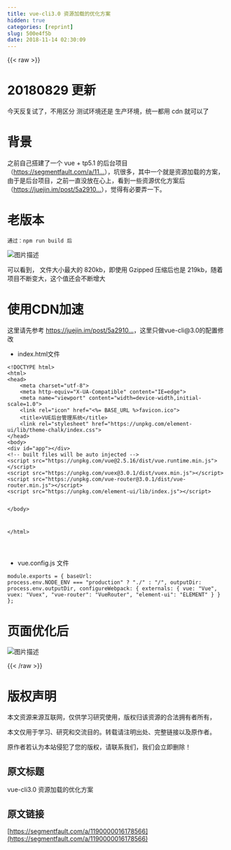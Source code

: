 ```yaml
---
title: vue-cli3.0 资源加载的优化方案
hidden: true
categories: [reprint]
slug: 500e4f5b
date: 2018-11-14 02:30:09
---
```


{{< raw >}}
<h1>20180829 &#x66F4;&#x65B0;</h1><p>&#x4ECA;&#x5929;&#x53CD;&#x590D;&#x8BD5;&#x4E86;&#xFF0C;&#x4E0D;&#x7528;&#x533A;&#x5206; &#x6D4B;&#x8BD5;&#x73AF;&#x5883;&#x8FD8;&#x662F; &#x751F;&#x4EA7;&#x73AF;&#x5883;&#xFF0C;&#x7EDF;&#x4E00;&#x90FD;&#x7528; cdn &#x5C31;&#x53EF;&#x4EE5;&#x4E86;</p><h1>&#x80CC;&#x666F;</h1><p>&#x4E4B;&#x524D;&#x81EA;&#x5DF1;&#x642D;&#x5EFA;&#x4E86;&#x4E00;&#x4E2A; vue + tp5.1 &#x7684;&#x540E;&#x53F0;&#x9879;&#x76EE;&#xFF08;<a href="https://segmentfault.com/a/1190000015619977">https://segmentfault.com/a/11...</a>&#xFF09;&#xFF0C;&#x5751;&#x5F88;&#x591A;&#xFF0C;&#x5176;&#x4E2D;&#x4E00;&#x4E2A;&#x5C31;&#x662F;&#x8D44;&#x6E90;&#x52A0;&#x8F7D;&#x7684;&#x65B9;&#x6848;&#xFF0C;&#x7531;&#x4E8E;&#x662F;&#x540E;&#x53F0;&#x9879;&#x76EE;&#xFF0C;&#x4E4B;&#x524D;&#x4E00;&#x76F4;&#x6CA1;&#x653E;&#x5728;&#x5FC3;&#x4E0A;&#xFF0C;&#x770B;&#x5230;&#x4E00;&#x4E9B;&#x8D44;&#x6E90;&#x4F18;&#x5316;&#x65B9;&#x6848;&#x540E;&#xFF08;<a href="https://juejin.im/post/5a291092518825293b50366d" rel="nofollow noreferrer">https://juejin.im/post/5a2910...</a>&#xFF09;&#xFF0C;&#x89C9;&#x5F97;&#x6709;&#x5FC5;&#x8981;&#x5F04;&#x4E00;&#x4E0B;&#x3002;</p><h1>&#x8001;&#x7248;&#x672C;</h1><pre><code>&#x901A;&#x8FC7;&#xFF1A;npm run build &#x540E;</code></pre><p><span class="img-wrap"><img data-src="/img/bVbf2RX?w=640&amp;h=461" src="https://static.alili.tech/img/bVbf2RX?w=640&amp;h=461" alt="&#x56FE;&#x7247;&#x63CF;&#x8FF0;" title="&#x56FE;&#x7247;&#x63CF;&#x8FF0;"></span></p><p>&#x53EF;&#x4EE5;&#x770B;&#x5230;&#xFF0C; &#x6587;&#x4EF6;&#x5927;&#x5C0F;&#x6700;&#x5927;&#x7684; 820kb&#xFF0C;&#x5373;&#x4F7F;&#x7528; Gzipped &#x538B;&#x7F29;&#x540E;&#x4E5F;&#x662F; 219kb&#xFF0C;&#x968F;&#x7740;&#x9879;&#x76EE;&#x4E0D;&#x65AD;&#x53D8;&#x5927;&#xFF0C;&#x8FD9;&#x4E2A;&#x503C;&#x8FD8;&#x4F1A;&#x4E0D;&#x65AD;&#x589E;&#x5927;</p><h1>&#x4F7F;&#x7528;CDN&#x52A0;&#x901F;</h1><p>&#x8FD9;&#x91CC;&#x8BF7;&#x5148;&#x53C2;&#x8003; <a href="https://juejin.im/post/5a291092518825293b50366d" rel="nofollow noreferrer">https://juejin.im/post/5a2910...</a>&#xFF0C;&#x8FD9;&#x91CC;&#x53EA;&#x505A;vue-cli@3.0&#x7684;&#x914D;&#x7F6E;&#x4FEE;&#x6539;</p><ul><li>index.html&#x6587;&#x4EF6;</li></ul><pre><code>&lt;!DOCTYPE html&gt;
&lt;html&gt;
&lt;head&gt;
    &lt;meta charset=&quot;utf-8&quot;&gt;
    &lt;meta http-equiv=&quot;X-UA-Compatible&quot; content=&quot;IE=edge&quot;&gt;
    &lt;meta name=&quot;viewport&quot; content=&quot;width=device-width,initial-scale=1.0&quot;&gt;
    &lt;link rel=&quot;icon&quot; href=&quot;&lt;%= BASE_URL %&gt;favicon.ico&quot;&gt;
    &lt;title&gt;VUE&#x540E;&#x53F0;&#x7BA1;&#x7406;&#x7CFB;&#x7EDF;&lt;/title&gt;
    &lt;link rel=&quot;stylesheet&quot; href=&quot;https://unpkg.com/element-ui/lib/theme-chalk/index.css&quot;&gt;
&lt;/head&gt;
&lt;body&gt;
&lt;div id=&quot;app&quot;&gt;&lt;/div&gt;
&lt;!-- built files will be auto injected --&gt;
&lt;script src=&quot;https://unpkg.com/vue@2.5.16/dist/vue.runtime.min.js&quot;&gt;&lt;/script&gt;
&lt;script src=&quot;https://unpkg.com/vuex@3.0.1/dist/vuex.min.js&quot;&gt;&lt;/script&gt;
&lt;script src=&quot;https://unpkg.com/vue-router@3.0.1/dist/vue-router.min.js&quot;&gt;&lt;/script&gt;
&lt;script src=&quot;https://unpkg.com/element-ui/lib/index.js&quot;&gt;&lt;/script&gt;

&lt;/body&gt;

&lt;/html&gt;

</code></pre><ul><li>vue.config.js &#x6587;&#x4EF6;</li></ul><pre><code>module.exports = {
    baseUrl: process.env.NODE_ENV === &quot;production&quot; ? &quot;./&quot; : &quot;/&quot;,
    outputDir: process.env.outputDir,
    configureWebpack: {
        externals: {
            vue: &quot;Vue&quot;,
            vuex: &quot;Vuex&quot;,
            &quot;vue-router&quot;: &quot;VueRouter&quot;,
            &quot;element-ui&quot;: &quot;ELEMENT&quot;
        }
    }
};
</code></pre><h1>&#x9875;&#x9762;&#x4F18;&#x5316;&#x540E;</h1><p><span class="img-wrap"><img data-src="/img/bVbf2V0?w=669&amp;h=476" src="https://static.alili.tech/img/bVbf2V0?w=669&amp;h=476" alt="&#x56FE;&#x7247;&#x63CF;&#x8FF0;" title="&#x56FE;&#x7247;&#x63CF;&#x8FF0;"></span></p>
{{< /raw >}}

# 版权声明
本文资源来源互联网，仅供学习研究使用，版权归该资源的合法拥有者所有，

本文仅用于学习、研究和交流目的。转载请注明出处、完整链接以及原作者。 

原作者若认为本站侵犯了您的版权，请联系我们，我们会立即删除！

## 原文标题
vue-cli3.0 资源加载的优化方案

## 原文链接
[https://segmentfault.com/a/1190000016178566](https://segmentfault.com/a/1190000016178566)

